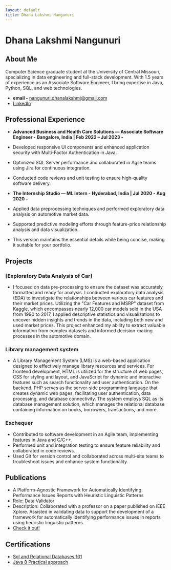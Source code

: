 ```yaml
---
layout: default
title: Dhana Lakshmi Nangunuri
---
```


# Dhana Lakshmi Nangunuri

## About Me

Computer Science graduate student at the University of Central Missouri, specializing in data engineering and full-stack development. With 1.5 years of experience as an Associate Software Engineer, I bring expertise in Java, Python, SQL, and web technologies.

- **email -** nangunuri.dhanalakshmi@gmail.com
- [LinkedIn](https://www.linkedin.com/in/dhanalakshmi-nangunuri/)

## Professional Experience

- **Advanced Business and Health Care Solutions — Associate Software Engineer -** **Bangalore, India | Feb 2022 – Jul 2023 -**
- Developed responsive UI components and enhanced application security with Multi-Factor Authentication in Java.
- Optimized SQL Server performance and collaborated in Agile teams using Jira for continuous integration.
- Conducted code reviews and unit testing to ensure high-quality software delivery.

- **The Internship Studio — ML Intern -** **Hyderabad, India | Jul 2020 - Aug 2020 -**
- Applied data preprocessing techniques and performed exploratory data analysis on automotive market data.
- Supported predictive modeling efforts through feature-price relationship analysis and data visualization.
- This version maintains the essential details while being concise, making it suitable for your portfolio.


## Projects

### [Exploratory Data Analysis of Car]

<!-- (https://www.dropbox.com/scl/fi/3dtvuexqvhopdfrbvt7ke/Store_prediction_model.pdf?rlkey=sfg0ewecb7g05okwevy0140wb&dl=0) -->

- I focused on data pre-processing to ensure the dataset was accurately formatted and ready for analysis. I conducted exploratory data analysis (EDA) to investigate the relationships between various car features and their market prices. Utilizing the "Car Features and MSRP" dataset from Kaggle, which encompasses nearly 12,000 car models sold in the USA from 1990 to 2017, I applied descriptive statistics and visualizations to uncover hidden insights and trends in the data, including both new and used market prices. This project enhanced my ability to extract valuable information from complex datasets and informed decision-making processes in the automotive domain.

### Library management system

- A Library Management System (LMS) is a web-based application designed to effectively manage library resources and services. For frontend development, HTML is utilized for the structure of web pages, CSS for styling and layout, and JavaScript for dynamic and interactive features such as search functionality and user authentication. On the backend, PHP serves as the server-side programming language that creates dynamic web pages, facilitating user authentication, data processing, and database connectivity. The system employs SQL as its database management solution, which manages the relational database containing information on books, borrowers, transactions, and more.

### Exchequer

- Contributed to software development in an Agile team, implementing features in Java and C/C++.
- Performed unit and integration testing to ensure feature reliability and collaborated in code reviews.
- Used Git for version control and collaborated across multi-site teams to troubleshoot issues and enhance system functionality.

## Publications

- A Platform-Agnostic Framework for Automatically Identifying Performance Issues Reports with Heuristic Linguistic Patterns
- Role: Data Validator
- Description: Collaborated with a professor on a paper published on IEEE Xplore. Assisted in validating data to support the development of a framework for automatically identifying performance issues in reports using heuristic linguistic patterns.
- [Check it out!](https://ieeexplore.ieee.org/abstract/document/10504708)

## Certifications

- [Sql and Relational Databases 101 ](https://courses.cognitiveclass.ai/certificates/4b37b68f2359422e9876e95af1a797de)
- [Java 8 Practical approach](https://www.udemy.com/certificate/UC-f32165eb-82ec-4bb6-a45a-99e925195897/)
